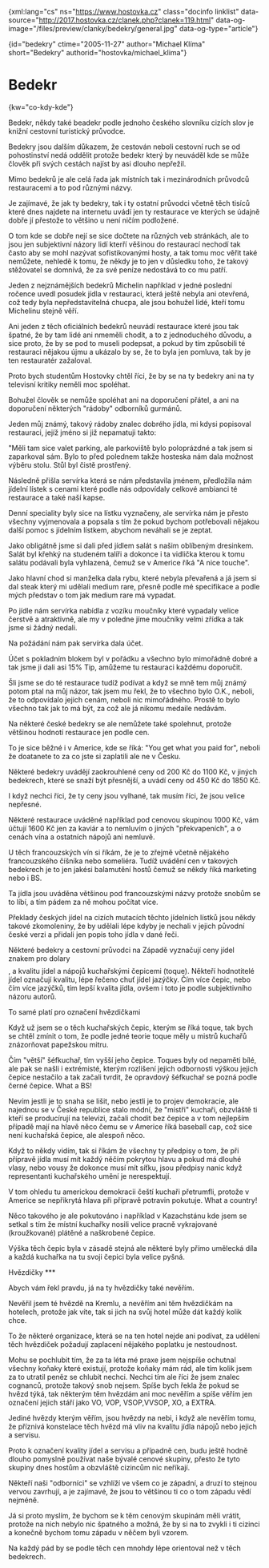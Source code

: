 
{xml:lang="cs" ns="https://www.hostovka.cz" class="docinfo linklist" data-source="http://2017.hostovka.cz/clanek.php?clanek=119.html" data-og-image="/files/preview/clanky/bedekry/general.jpg" data-og-type="article"}

{id="bedekry" ctime="2005-11-27" author="Michael Klíma" short="Bedekry" authorid="hostovka/michael_klima"}

# Bedekr

<!-- generated attribute kw by user_udpatekw.sh on 2019-03-11, do not edit -->

{kw="co-kdy-kde"}

Bedekr, někdy také beadekr podle jednoho českého slovníku cizích slov je knižní cestovní turistický průvodce.

Bedekry jsou dalším důkazem, že cestován neboli cestovní ruch se od pohostinství nedá oddělit protože bedekr který by neuváděl kde se může člověk při svých cestách najíst by asi dlouho nepřežil.

Mimo bedekrů je ale celá řada jak místních tak i mezinárodních průvodců restauracemi a to pod různými názvy.

Je zajímavé, že jak ty bedekry, tak i ty ostatní průvodci včetně těch tisíců které dnes najdete na internetu uvádí jen ty restaurace ve kterých se údajně dobře jí přestože to většino u není ničím podložené.

O tom kde se dobře nejí se sice dočtete na různých veb stránkách, ale to jsou jen subjektivní názory lidí kterří věšinou do restaurací nechodí tak často aby se mohl nazývat sofistikovanými hosty, a tak tomu moc věřit také nemůžete, nehledě k tomu, že někdy je to jen v důsledku toho, že takový stěžovatel se domnívá, že za své peníze nedostává to co mu patří.

Jeden z nejznámějších bedekrů Michelin například v jedné poslední ročence uvedl posudek jídla v restauraci, která ještě nebyla ani otevřená, což tedy byla nepředstavitelná chucpa, ale jsou bohužel lidé, kteří tomu Michelinu stejně věří.

Ani jeden z těch oficiálních bedekrů neuvádí restaurace které jsou tak špatné, že by tam lidé ani nmeměli chodit, a to z jednoduchého důvodu, a sice proto, že by se pod to museli podepsat, a pokud by tím způsobili té restauraci nějakou újmu a ukázalo by se, že to byla jen pomluva, tak by je ten restauratér zažaloval.

Proto bych studentům Hostovky chtěl říci, že by se na ty bedekry ani na ty televisní kritiky neměli moc spoléhat.

Bohužel člověk se nemůže spoléhat ani na doporučení přátel, a ani na doporučení některých "rádoby" odborníků gurmánů.

Jeden můj známý, takový rádoby znalec dobrého jídla, mi kdysi popisoval restauraci, jejíž jméno si již nepamatuji takto:

"Měli tam sice valet parking, ale parkoviště bylo poloprázdné a tak jsem si zaparkoval sám. Bylo to před polednem takže hosteska nám dala možnost výběru stolu. Stůl byl čistě prostřený.

Následně přišla servírka která se nám představila jménem, předložila nám jídelní lístek s cenami které podle nás odpovídaly celkové ambianci té restaurace a také naší kapse.

Denní speciality byly sice na lístku vyznačeny, ale servírka nám je přesto všechny vyjmenovala a popsala s tím že pokud bychom potřebovali nějakou další pomoc s jídelním lístkem, abychom neváhali se je zeptat.

Jako obligátně jsme si dali před jídlem salát s našim oblíbeným dresinkem. Salát byl křehký na studeném talíři a dokonce i ta vidlička kterou k tomu salátu podávali byla vyhlazená, čemuž se v Americe říká "A nice touche".

Jako hlavní chod si manželka dala rybu, které nebyla převařená a já jsem si dal steak který mi udělali medium rare, přesně podle mé specifikace a podle mých představ o tom jak medium rare má vypadat.

Po jídle nám servírka nabídla z vozíku moučníky které vypadaly velice čerstvě a atraktivně, ale my v poledne jíme moučníky velmi zřídka a tak jsme si žádný nedali.

Na požádání nám pak servírka dala účet.

Účet s pokladním blokem byl v pořádku a všechno bylo mimořádně dobré a tak jsme ji dali asi 15% Tip, amůžeme tu restauraci každému doporučit.

Šli jsme se do té restaurace tudíž podívat a když se mně tem můj známý potom ptal na můj názor, tak jsem mu řekl, že to všechno bylo O.K., neboli, že to odpovídalo jejich cenám, neboli nic mimořádného. Prostě to bylo všechno tak jak to má být, za což ale já nikomu medaile nedávám.

Na některé české bedekry se ale nemůžete také spolehnut, protože většinou hodnotí restaurace jen podle cen.

To je sice běžné i v Americe, kde se říká: "You get what you paid for", neboli že doatanete to za co jste si zaplatili ale ne v Česku.

Některé bedekry uvádějí zaokrouhlené ceny od 200 Kč do 1100 Kč, v jiných bedekrech, které se snaží být přesnější, a uvádí ceny od 450 Kč do 1850 Kč.

I když nechci říci, že ty ceny jsou vylhané, tak musím říci, že jsou velice nepřesné.

Některé restaurace uváděné například pod cenovou skupinou 1000 Kč, vám účtují 1600 Kč jen za kaviár a to nemluvím o jiných "překvapeních", a o cenách vína a ostatních nápojů ani nemluvě.

U těch francouzských vín si říkám, že je to zřejmě včetně nějakého francouzského číšníka nebo someliéra. Tudíž uvádění cen v takových bedekrech je to jen jakési balamutění hostů čemuž se někdy říká marketing nebo i BS.

Ta jídla jsou uváděna většinou pod francouzskými názvy protože snobům se to líbí, a tím pádem za ně mohou počítat více.

Překlady českých jídel na cizích mutacích těchto jídelních lístků jsou někdy takové zkomoleniny, že by udělali lépe kdyby je nechali v jejich původní české verzi a přidali jen popis toho jídla v dané řeči.

Některé bedekry a cestovní průvodci na Západě vyznačují ceny jídel znakem pro dolary $$$$, a kvalitu jídel a nápojů kuchařskými čepicemi (toque). Někteří hodnotitelé jídel označují kvalitu, lépe řečeno chuť jídel jazýčky. Čím více čepic, nebo čím více jazýčků, tím lepší kvalita jídla, ovšem i toto je podle subjektivního názoru autorů.

To samé platí pro označení hvězdičkami

Když už jsem se o těch kuchařských čepic, kterým se říká toque, tak bych se chtěl zmínit o tom, že podle jedné teorie toque měly u mistrů kuchařů znázorňovat papežskou mitru.

Čím "větší" šéfkuchař, tím vyšší jeho čepice. Toques byly od nepaměti bílé, ale pak se našli i extrémisté, kterým rozlišení jejich odbornosti výškou jejich čepice nestačilo a tak začali tvrdit, že opravdový šéfkuchař se pozná podle černé čepice. What a BS!

Nevím jestli je to snaha se lišit, nebo jestli je to projev demokracie, ale najednou se v České republice stalo módní, že "mistři" kuchaři, obzvláště ti kteří se producírují na televizi, začali chodit bez čepice a v tom nejlepším případě mají na hlavě něco čemu se v Americe říká baseball cap, což sice není kuchařská čepice, ale alespoň něco.

Když to někdy vidím, tak si říkám že všechny ty předpisy o tom, že při přípravě jídla musí mít každý něčím pokrytou hlavu a pokud má dlouhé vlasy, nebo vousy že dokonce musí mít síťku, jsou předpisy nanic když representanti kuchařského umění je nerespektují.

V tom ohledu tu americkou demokracii čeští kuchaři přetrumfli, protože v Americe se nepřikrytá hlava při přípravě potravin pokutuje. What a country!

Něco takového je ale pokutováno i například v Kazachstánu kde jsem se setkal s tím že místní kuchařky nosili velice pracně vykrajované (kroužkované) plátěné a naškrobené čepice.

Výška těch čepic byla v zásadě stejná ale některé byly přímo umělecká díla a každá kuchařka na tu svoji čepici byla velice pyšná.

Hvězdičky \***

Abych vám řekl pravdu, já na ty hvězdičky také nevěřím.

Nevěřil jsem té hvězdě na Kremlu, a nevěřím ani těm hvězdičkám na hotelech, protože jak víte, tak si jich na svůj hotel může dát každý kolik chce.

To že některé organizace, která se na ten hotel nejde ani podívat, za udělení těch hvězdiček požadují zaplacení nějakého poplatku je nestoudnost.

Mohu se pochlubit tím, že za ta léta mé praxe jsem nejspíše ochutnal všechny koňaky které existují, protože koňaky mám rád, ale tím kolik jsem za to utratil peněz se chlubit nechci. Nechci tím ale říci že jsem znalec cognanců, protože takový snob nejsem. Spíše bych řekla že pokud se hvězd týká, tak některým těm hvězdám ani moc nevěřím a spíše věřím jen označení jejich stáří jako VO, VOP, VSOP,VVSOP, XO, a EXTRA.

Jediné hvězdy kterým věřím, jsou hvězdy na nebi, i když ale nevěřím tomu, že příznivá konstelace těch hvězd má vliv na kvalitu jídla nápojů nebo jejich a servisu.

Proto k označení kvality jídel a servisu a případně cen, budu ještě hodně dlouho pomyslně používat naše bývalé cenové skupiny, přesto že tyto skupiny dnes hostům a obzvláště cizincům nic neříkají.

Někteří naši "odborníci" se vzhlíží ve všem co je západní, a druzí to stejnou vervou zavrhují, a je zajímavé, že jsou to většinou ti co o tom západu vědí nejméně.

Já si proto myslím, že bychom se k těm cenovým skupinám měli vrátit, protože na nich nebylo nic špatného a možná, že by si na to zvykli i ti cizinci a konečně bychom tomu západu v něčem byli vzorem.

Na každý pád by se podle těch cen mnohdy lépe orientoval než v těch bedekrech.


